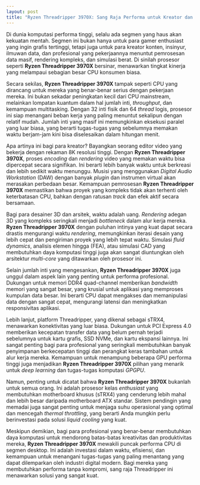 ```yaml
---
layout: post
title: "Ryzen Threadripper 3970X: Sang Raja Performa untuk Kreator dan Profesional"
---
```


Di dunia komputasi performa tinggi, selalu ada segmen yang haus akan kekuatan mentah. Segmen ini bukan hanya untuk para gamer enthusiast yang ingin grafis tertinggi, tetapi juga untuk para kreator konten, insinyur, ilmuwan data, dan profesional yang pekerjaannya menuntut pemrosesan data masif, rendering kompleks, dan simulasi berat. Di sinilah prosesor seperti **Ryzen Threadripper 3970X** bersinar, menawarkan tingkat kinerja yang melampaui sebagian besar CPU konsumen biasa.

Secara sekilas, **Ryzen Threadripper 3970X** tampak seperti CPU yang dirancang untuk mereka yang benar-benar serius dengan pekerjaan mereka. Ini bukan sekadar peningkatan kecil dari CPU mainstream, melainkan lompatan kuantum dalam hal jumlah inti, *throughput*, dan kemampuan multitasking. Dengan 32 inti fisik dan 64 *thread* logis, prosesor ini siap menangani beban kerja yang paling menuntut sekalipun dengan relatif mudah. Jumlah inti yang masif ini memungkinkan eksekusi paralel yang luar biasa, yang berarti tugas-tugas yang sebelumnya memakan waktu berjam-jam kini bisa diselesaikan dalam hitungan menit.

Apa artinya ini bagi para kreator? Bayangkan seorang editor video yang bekerja dengan rekaman 8K resolusi tinggi. Dengan **Ryzen Threadripper 3970X**, proses *encoding* dan *rendering* video yang memakan waktu bisa dipercepat secara signifikan. Ini berarti lebih banyak waktu untuk berkreasi dan lebih sedikit waktu menunggu. Musisi yang menggunakan *Digital Audio Workstation* (DAW) dengan banyak *plugin* dan instrumen virtual akan merasakan perbedaan besar. Kemampuan pemrosesan **Ryzen Threadripper 3970X** memastikan bahwa proyek yang kompleks tidak akan terhenti oleh keterbatasan CPU, bahkan dengan ratusan *track* dan efek aktif secara bersamaan.

Bagi para desainer 3D dan arsitek, waktu adalah uang. *Rendering* adegan 3D yang kompleks seringkali menjadi *bottleneck* dalam alur kerja mereka. **Ryzen Threadripper 3970X** dengan puluhan intinya yang kuat dapat secara drastis mengurangi waktu *rendering*, memungkinkan iterasi desain yang lebih cepat dan pengiriman proyek yang lebih tepat waktu. Simulasi *fluid dynamics*, analisis elemen hingga (FEA), atau simulasi CAD yang membutuhkan daya komputasi tinggi juga akan sangat diuntungkan oleh arsitektur *multi-core* yang ditawarkan oleh prosesor ini.

Selain jumlah inti yang mengesankan, **Ryzen Threadripper 3970X** juga unggul dalam aspek lain yang penting untuk performa profesional. Dukungan untuk memori DDR4 quad-channel memberikan *bandwidth* memori yang sangat besar, yang krusial untuk aplikasi yang memproses kumpulan data besar. Ini berarti CPU dapat mengakses dan memanipulasi data dengan sangat cepat, mengurangi latensi dan meningkatkan responsivitas aplikasi.

Lebih lanjut, platform Threadripper, yang dikenal sebagai sTRX4, menawarkan konektivitas yang luar biasa. Dukungan untuk PCI Express 4.0 memberikan kecepatan transfer data yang belum pernah terjadi sebelumnya untuk kartu grafis, SSD NVMe, dan kartu ekspansi lainnya. Ini sangat penting bagi para profesional yang seringkali membutuhkan banyak penyimpanan berkecepatan tinggi dan perangkat keras tambahan untuk alur kerja mereka. Kemampuan untuk menampung beberapa GPU performa tinggi juga menjadikan **Ryzen Threadripper 3970X** pilihan yang menarik untuk *deep learning* dan tugas-tugas komputasi *GPGPU*.

Namun, penting untuk dicatat bahwa **Ryzen Threadripper 3970X** bukanlah untuk semua orang. Ini adalah prosesor kelas *enthusiast* yang membutuhkan motherboard khusus (sTRX4) yang cenderung lebih mahal dan lebih besar daripada motherboard ATX standar. Sistem pendingin yang memadai juga sangat penting untuk menjaga suhu operasional yang optimal dan mencegah *thermal throttling*, yang berarti Anda mungkin perlu berinvestasi pada solusi *liquid cooling* yang kuat.

Meskipun demikian, bagi para profesional yang benar-benar membutuhkan daya komputasi untuk mendorong batas-batas kreativitas dan produktivitas mereka, **Ryzen Threadripper 3970X** mewakili puncak performa CPU di segmen desktop. Ini adalah investasi dalam waktu, efisiensi, dan kemampuan untuk menangani tugas-tugas yang paling menantang yang dapat dilemparkan oleh industri digital modern. Bagi mereka yang membutuhkan performa tanpa kompromi, sang raja Threadripper ini menawarkan solusi yang sangat kuat.
